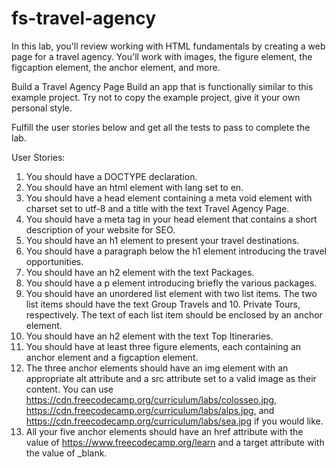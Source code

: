 # fs-travel-agency

In this lab, you'll review working with HTML fundamentals by creating a web page for a travel agency. You'll work with images, the figure element, the figcaption element, the anchor element, and more.

Build a Travel Agency Page
Build an app that is functionally similar to this example project. Try not to copy the example project, give it your own personal style.

Fulfill the user stories below and get all the tests to pass to complete the lab.

User Stories:

1.  You should have a DOCTYPE declaration.
2.  You should have an html element with lang set to en.
3.  You should have a head element containing a meta void element with charset set to utf-8 and a title with the text Travel Agency Page.
4.  You should have a meta tag in your head element that contains a short description of your website for SEO.
5.  You should have an h1 element to present your travel destinations.
6.  You should have a paragraph below the h1 element introducing the travel opportunities.
7.  You should have an h2 element with the text Packages.
8.  You should have a p element introducing briefly the various packages.
9.  You should have an unordered list element with two list items. The two list items should have the text Group Travels and 10.  Private Tours, respectively. The text of each list item should be enclosed by an anchor element.
10. You should have an h2 element with the text Top Itineraries.
11. You should have at least three figure elements, each containing an anchor element and a figcaption element.
12. The three anchor elements should have an img element with an appropriate alt attribute and a src attribute set to a valid image as their content. You can use https://cdn.freecodecamp.org/curriculum/labs/colosseo.jpg, https://cdn.freecodecamp.org/curriculum/labs/alps.jpg, and https://cdn.freecodecamp.org/curriculum/labs/sea.jpg if you would like.
13. All your five anchor elements should have an href attribute with the value of https://www.freecodecamp.org/learn and a target attribute with the value of _blank.